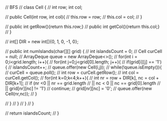 ​//     BFS
//     class Cell {
//         int row; int col;
        
//         public Cell(int row, int col){
//             this.row = row;
//             this.col = col;
//         }
        
//         public int getRow(){return this.row;}
//         public int getCol(){return this.col;}
//     }
    
//     int[] DIR = new int[]{0, 1, 0, -1, 0};
    
//     public int numIslands(char[][] grid) {
//         int islandsCount = 0;
//         Cell curCell = null;
//         ArrayDeque<Cell> queue = new ArrayDeque<>();
//         for(int i = 0;i<grid.length; i++){
//             for(int j=0;j<grid[0].length; j++){
//                 if(grid[i][j] == '1'){
//                     islandsCount++;
//                     queue.offer(new Cell(i,j));
//                     while(!queue.isEmpty()){
//                         curCell = queue.poll();
//                         int row = curCell.getRow();
//                         int col = curCell.getCol();
//                         for(int k=0;k<4;k++){
//                             int nr = row + DIR[k], nc = col + DIR[k+1];
//                             if (nr <0 || nr == grid.length 
//                                 || nc < 0 || nc == grid[0].length 
//                                 || grid[nr][nc] != '1')
//                                 continue;
//                                 grid[nr][nc] = '0';
//                                 queue.offer(new Cell(nr,nc));
//                         }
                            
//                     }
//                 }
//             }
//         }
        
//         return islandsCount;
//     }
